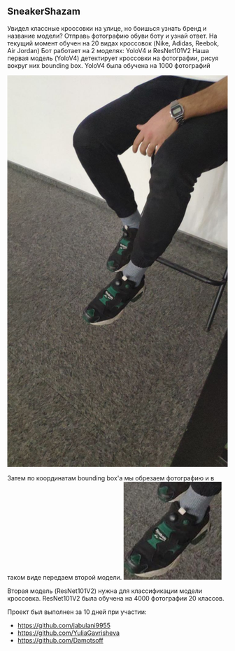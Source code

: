 ## SneakerShazam
Увидел классные кроссовки на улице, но боишься узнать бренд и название модели? Отправь фотографию обуви боту и узнай ответ. На текущий момент обучен на 20 видах кроссовок (Nike, Adidas, Reebok, Air Jordan)
Бот работает на 2 моделях: YoloV4 и ResNet101V2
Наша первая модель (YoloV4) детектирует кроссовки на фотографии, рисуя вокруг них bounding box. YoloV4 была обучена на 1000 фотографий

![detectioon](data/images/input/sneaker_132032976_342.jpg)

Затем по координатам bounding box'а мы обрезаем фотографию и в таком виде передаем второй модели.
![cropped](data/images/output/photo_132032976_342.jpg)


Вторая модель (ResNet101V2) нужна для классификации модели кроссовка. ResNet101V2 была обучена на 4000 фотографии 20 классов.

Проект был выполнен за 10 дней при участии:
- https://github.com/jabulani9955
- https://github.com/YuliaGavrisheva
- https://github.com/Damotsoff
